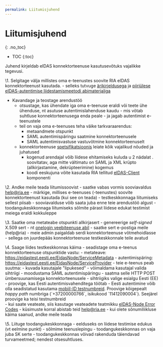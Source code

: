 ```yaml
---
permalink: Liitumisjuhend
---
```


# Liitumisjuhend
{: .no_toc}

- TOC
{:toc}

Juhend kirjeldab eIDAS konnektorteenuse kasutusevõtuks vajalikke tegevusi.

\1. Selgitage välja millistes oma e-teenustes soovite RIA eIDAS konnektorteenust kasutada.
    - selleks tutvuge [ärikirjeldusega](Arikirjeldus) ja [piiriülese eIDAS-autentimise liidestamismeetodi abimaterjaliga](Valik) 
- Kavandage ja teostage arendustöö
    - otsustage, kas ühendate iga oma e-teenuse eraldi või teete ühe ühenduse, nt asutuse autentimislahenduse kaudu - mis võtab suhtluse konnektorteenusega enda peale - ja jagab autentimist e-teenustele
    - teil on vaja oma e-teenuses teha väike tarkvaraarendus:
        - metaandmete otspunkt
        - SAML autentimispäringu saatmine konnektorteenusele
        - SAML autentimisvastuse vastuvõtmine konnektorteenuselt
    - konnektorteenuse [spetsifikatsioonis](Spetsifikatsioon) leiate kõik vajalikud nõuded ja juhatused
        - kogenud arendajal võib liidese ehitamiseks kuluda u 2 nädalat
        . soovitatav, aga mitte vältimatu on SAML ja XML krüpto (allkirjastamine, dekrüpteerimine) kogemus
        - koodi eeskujuna võite kasutada RIA tellitud [eIDAS-Client](https://github.com/e-gov/eIDAS-Client) komponenti

\2. Andke meile teada liitumissoovist
    - saatke vabas vormis sooviavaldus help@ria.ee
        - märkige, millises e-teenuses (-teenustes) soovite konnektorteenust kasutada (kui see on teada)
    - testkeskkonnaga liitumiseks sellest piisab
    - sooviavalduse võib saata juba enne teie arendustöö algust
    - toodangukeskkonnaga liitumiseks sõlmite pärast liidese edukat testimist meiega eraldi kokkuleppe

\3. Saatke oma metateabe otspunkti allkirjasert
    - genereerige _self-signed_ X.509 sert
        - nt [onelogin veebiteenuse abil](https://developers.onelogin.com/saml/online-tools/x509-certs/obtain-self-signed-certs)
    - saatke sert e-postiga meile (help@ria)
    - meie admin paigaldab serdi konnektorteenuse võtmehoidlasse
    - sellega on juurdepääs konnektorteenuse testkeskkonnale teile avatud

\4. Saage liides testkeskkonnas käima
    - seadistage oma e-teenus konnektorteenuse otspunktide vastu:
        - metateave: https://eidastest.eesti.ee/EidasNode/ServiceMetadata
        - autentimispäring: https://eidastest.eesti.ee/EidasNode/ServiceProvider
    - teie e-teenus peab suutma:
        - kuvada kasutajale "lipukesed"
        - võimaldama kasutajal valida sihtriigi
        - moodustama SAML autentimispäringu
        - saatma selle HTTP POST ümbersuunamisega konnektorteenusele
    - sihtriigiks valige esialgu Eesti (EE)
        - proovige, kas Eesti autentimisvahenditega töötab
            - Eesti autentimine võib olla seadistatud kasutama [mobiil-ID testnumbreid](https://www.id.ee/?id=36373). Proovige kõigepealt _happy path_ numbriga (´+37200000766´, isikukood ´11412090004´). Seejärel proovige ka teisi testnumbreid  
    - kui saate veateate, siis kasutage veateadete teatmikku [eIDAS-Node Error Codes](https://ec.europa.eu/cefdigital/wiki/display/CEFDIGITAL/eIDAS-Node+-+Current+release)
        - küsimuste korral abistab teid help@ria.ee
    - kui olete sõnumiliikluse käima saanud, andke meile teada

\5. Liituge toodangukeskkonnaga
    - eelduseks on liidese testimise edukus (vt eelmine punkt)
    - sõlmime teenuslepingu
    - toodangukeskkonnas on vaja juba SK serte
    - toodangukeskkonnas võivad rakenduda täiendavad turvameetmed; nendest otsesuhtluses.
